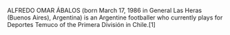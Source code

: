 ALFREDO OMAR ÁBALOS (born March 17, 1986 in General Las Heras (Buenos Aires), Argentina) is an Argentine footballer who currently plays for Deportes Temuco of the Primera División in Chile.[1]
